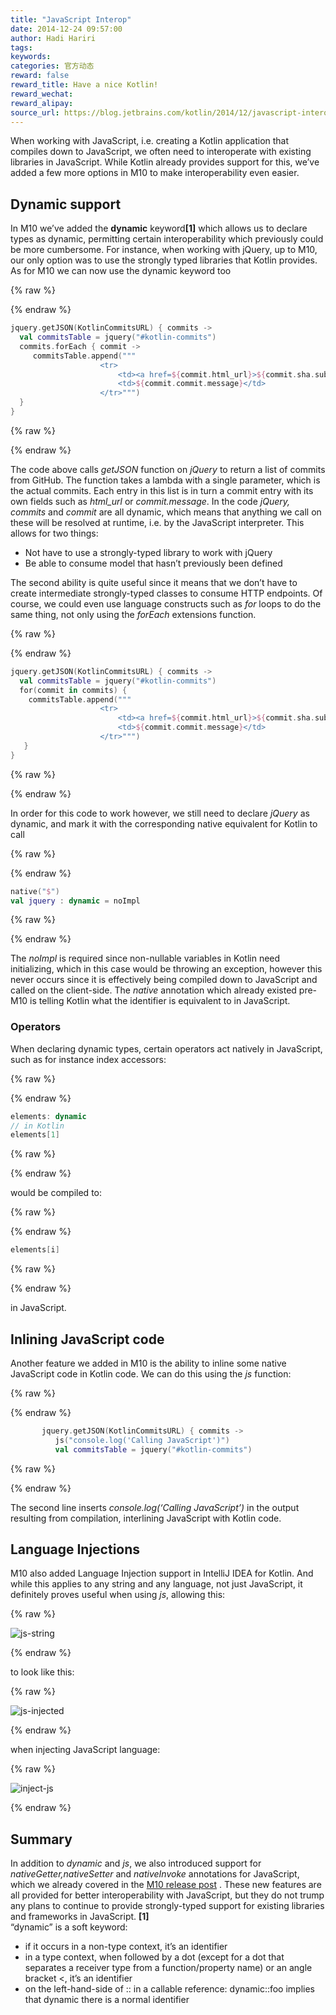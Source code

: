 ```yaml
---
title: "JavaScript Interop"
date: 2014-12-24 09:57:00
author: Hadi Hariri
tags:
keywords:
categories: 官方动态
reward: false
reward_title: Have a nice Kotlin!
reward_wechat:
reward_alipay:
source_url: https://blog.jetbrains.com/kotlin/2014/12/javascript-interop/
---
```


When working with JavaScript, i.e. creating a Kotlin application that compiles down to JavaScript, we often need to interoperate with existing libraries in JavaScript. While Kotlin already provides support for this, we’ve added a few more options in M10 to make interoperability even easier.<br/>
<span id="more-1766"></span>
## Dynamic support

In M10 we’ve added the <strong>dynamic</strong> keyword<strong>[1]</strong> which allows us to declare types as dynamic, permitting certain interoperability which previously could be more cumbersome. For instance, when working with jQuery, up to M10, our only option was to use the strongly typed libraries that Kotlin provides. As for M10 we can now use the dynamic keyword too

{% raw %}
<p></p>
{% endraw %}

```kotlin
jquery.getJSON(KotlinCommitsURL) { commits ->
  val commitsTable = jquery("#kotlin-commits")
  commits.forEach { commit ->
     commitsTable.append("""
                    <tr>
                        <td><a href=${commit.html_url}>${commit.sha.substring(0, 6)}</a></td>
                        <td>${commit.commit.message}</td>
                    </tr>""")
  }
}
```

{% raw %}
<p></p>
{% endraw %}

The code above calls <em>getJSON</em> function on <em>jQuery</em> to return a list of commits from GitHub. The function takes a lambda with a single parameter, which is the actual commits. Each entry in this list is in turn a commit entry with its own fields such as <em>html_url</em> or <em>commit.message</em>.
In the code <em>jQuery, commits</em> and <em>commit</em> are all dynamic, which means that anything we call on these will be resolved at runtime, i.e. by the JavaScript interpreter. This allows for two things:

* Not have to use a strongly-typed library to work with jQuery
* Be able to consume model that hasn’t previously been defined

The second ability is quite useful since it means that we don’t have to create intermediate strongly-typed classes to consume HTTP endpoints.
Of course, we could even use language constructs such as <em>for</em> loops to do the same thing, not only using the <em>forEach</em> extensions function.

{% raw %}
<p></p>
{% endraw %}

```kotlin
jquery.getJSON(KotlinCommitsURL) { commits ->
  val commitsTable = jquery("#kotlin-commits")
  for(commit in commits) {
    commitsTable.append("""
                    <tr>
                        <td><a href=${commit.html_url}>${commit.sha.substring(0, 6)}</a></td>
                        <td>${commit.commit.message}</td>
                    </tr>""")
   }
}
```

{% raw %}
<p></p>
{% endraw %}

In order for this code to work however, we still need to declare <em>jQuery</em> as dynamic, and mark it with the corresponding native equivalent for Kotlin to call

{% raw %}
<p></p>
{% endraw %}

```kotlin
native("$")
val jquery : dynamic = noImpl
```

{% raw %}
<p></p>
{% endraw %}

The <em>noImpl</em> is required since non-nullable variables in Kotlin need initializing, which in this case would be throwing an exception, however this never occurs since it is effectively being compiled down to JavaScript and called on the client-side. The <em>native</em> annotation which already existed pre-M10 is telling Kotlin what the identifier is equivalent to in JavaScript.
### Operators

When declaring dynamic types, certain operators act natively in JavaScript, such as for instance index accessors:

{% raw %}
<p></p>
{% endraw %}

```kotlin
elements: dynamic
// in Kotlin
elements[1]
```

{% raw %}
<p></p>
{% endraw %}

would be compiled to:

{% raw %}
<p></p>
{% endraw %}

```kotlin
elements[i]
```

{% raw %}
<p></p>
{% endraw %}

in JavaScript.
## Inlining JavaScript code

Another feature we added in M10 is the ability to inline some native JavaScript code in Kotlin code. We can do this using the <em>js</em> function:

{% raw %}
<p></p>
{% endraw %}

```kotlin
       jquery.getJSON(KotlinCommitsURL) { commits ->
          js("console.log('Calling JavaScript')")  
          val commitsTable = jquery("#kotlin-commits")
```

{% raw %}
<p></p>
{% endraw %}

The second line inserts <em>console.log(‘Calling JavaScript’)</em> in the output resulting from compilation, interlining JavaScript with Kotlin code.
## Language Injections

M10 also added Language Injection support in IntelliJ IDEA for Kotlin. And while this applies to any string and any language, not just JavaScript, it definitely proves useful when using <em>js</em>, allowing this:

{% raw %}
<p><img alt="js-string" class="aligncenter size-full wp-image-1776" data-recalc-dims="1" src="https://i0.wp.com/blog.jetbrains.com/kotlin/files/2014/12/js-string.png?resize=363%2C44&amp;ssl=1"/></p>
{% endraw %}

to look like this:

{% raw %}
<p><img alt="js-injected" class="aligncenter size-full wp-image-1775" data-recalc-dims="1" src="https://i0.wp.com/blog.jetbrains.com/kotlin/files/2014/12/js-injected.png?resize=379%2C48&amp;ssl=1"/></p>
{% endraw %}

when injecting JavaScript language:

{% raw %}
<p><img alt="inject-js" class="aligncenter size-full wp-image-1774" data-recalc-dims="1" src="https://i1.wp.com/blog.jetbrains.com/kotlin/files/2014/12/inject-js.png?resize=465%2C102&amp;ssl=1"/></p>
{% endraw %}

## Summary

In addition to <em>dynamic</em> and <em>js</em>, we also introduced support for <em>nativeGetter,nativeSetter</em> and <em>nativeInvoke</em> annotations for JavaScript, which we already covered in the [M10 release post](http://blog.jetbrains.com/kotlin/2014/12/m10-is-out/) .
These new features are all provided for better interoperability with JavaScript, but they do not trump any plans to continue to provide strongly-typed support for existing libraries and frameworks in JavaScript.
<strong>[1]</strong><br/>
“dynamic” is a soft keyword:

* if it occurs in a non-type context, it’s an identifier
* in a type context, when followed by a dot (except for a dot that separates a receiver type from a function/property name) or an angle bracket <, it’s an identifier
* on the left-hand-side of :: in a callable reference: dynamic::foo implies that dynamic there is a normal identifier

